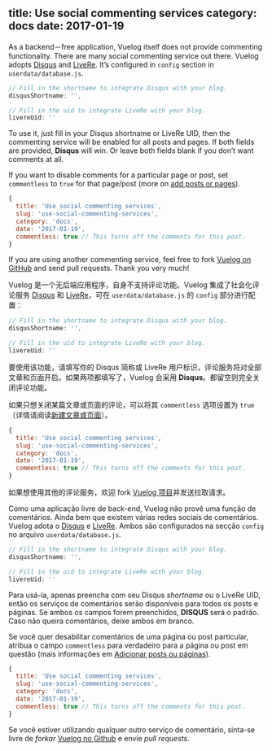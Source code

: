title: Use social commenting services
category: docs
date: 2017-01-19
------------------------------------
<!-- en-US:+ -->

As a backend－free application, Vuelog itself does not provide commenting functionality. There are many social commenting service out there. Vuelog adopts [Disqus](https://disqus.com/) and [LiveRe](https://livere.com/). It’s configured in `config` section in `userdata/database.js`.

```js
// Fill in the shortname to integrate Disqus with your blog.
disqusShortname: '',

// Fill in the uid to integrate LiveRe with your blog.
livereUid: ''
```

To use it, just fill in your Disqus shortname or LiveRe UID, then the commenting service will be enabled for all posts and pages. If both fields are provided, **Disqus** will win. Or leave both fields blank if you don’t want comments at all.

If you want to disable comments for a particular page or post, set `commentless` to `true` for that page/post (more on [add posts or pages](#/blog/docs/2017/add-posts-or-pages)).

```js
{
  title: 'Use social commenting services',
  slug: 'use-social-commenting-services',
  category: 'docs',
  date: '2017-01-19',
  commentless: true // This turns off the comments for this post.
}
```

If you are using another commenting service, feel free to fork [Vuelog on GitHub](https://github.com/myst729/Vuelog) and send pull requests. Thank you very much!

<!-- en-US:- -->

<!-- zh-CN:+ -->

Vuelog 是一个无后端应用程序，自身不支持评论功能。Vuelog 集成了社会化评论服务 [Disqus](https://disqus.com/) 和 [LiveRe](https://livere.com/)，可在 `userdata/database.js` 的 `config` 部分进行配置：

```js
// Fill in the shortname to integrate Disqus with your blog.
disqusShortname: '',

// Fill in the uid to integrate LiveRe with your blog.
livereUid: ''
```

要使用该功能，请填写你的 Disqus 简称或 LiveRe 用户标识，评论服务将对全部文章和页面开启。如果两项都填写了，Vuelog 会采用 **Disqus**。都留空则完全关闭评论功能。

如果只想关闭某篇文章或页面的评论，可以将其 `commentless` 选项设置为 `true`（详情请阅读[新建文章或页面](#/blog/docs/2017/add-posts-or-pages)）。

```js
{
  title: 'Use social commenting services',
  slug: 'use-social-commenting-services',
  category: 'docs',
  date: '2017-01-19',
  commentless: true // This turns off the comments for this post.
}
```

如果想使用其他的评论服务，欢迎 fork [Vuelog 项目](https://github.com/myst729/Vuelog)并发送拉取请求。

<!-- zh-CN:- -->

<!-- pt-BR:+ -->

Como uma aplicação livre de back-end, Vuelog não provê uma função de comentários. Ainda bem que existem várias redes sociais de comentários. Vuelog adota o [Disqus](https://disqus.com/) e [LiveRe](https://livere.com/). Ambos são configurados na secção `config` no arquivo `userdata/database.js`.

```js
// Fill in the shortname to integrate Disqus with your blog.
disqusShortname: '',

// Fill in the uid to integrate LiveRe with your blog.
livereUid: ''
```

Para usá-la, apenas preencha com seu Disqus _shortname_ ou o LiveRe UID, então os serviços de comentários serão disponíveis para todos os posts e páginas. Se ambos os campos forem preenchidos, **DISQUS** será o padrão. Caso não queira comentários, deixe ambos em branco. 

Se você quer desabilitar comentários de uma página ou post particular, atribua o campo `commentless` para verdadeiro para a página ou post em questão (mais informações em [Adicionar posts ou páginas](#/blog/docs/2017/add-posts-or-pages)).

```js
{
  title: 'Use social commenting services',
  slug: 'use-social-commenting-services',
  category: 'docs',
  date: '2017-01-19',
  commentless: true // This turns off the comments for this post.
}
```

Se você estiver utilizando qualquer outro serviço de comentário, sinta-se livre de _forkar_ [Vuelog no Github](https://github.com/myst729/Vuelog) e envie _pull requests_. 

<!-- pt-BR:- -->